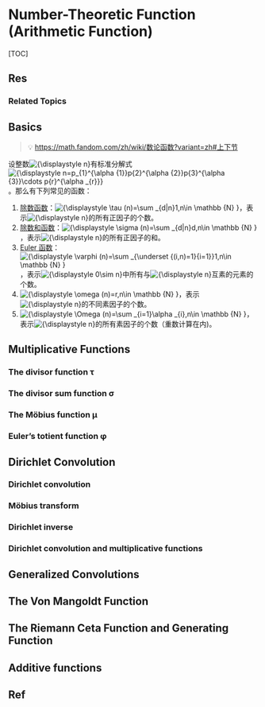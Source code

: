 # Number-Theoretic Function (Arithmetic Function)

[TOC]



## Res
### Related Topics



## Basics
> 💡 https://math.fandom.com/zh/wiki/数论函数?variant=zh#上下节 

设整数![{\displaystyle n}](../../../../../../Assets/Pics/a601995d55609f2d9f5e233e36fbe9ea26011b3b.png)有标准分解式![{\displaystyle n=p_{1}^{\alpha _{1}}p_{2}^{\alpha _{2}}p_{3}^{\alpha _{3}}\cdots p_{r}^{\alpha _{r}}}](../../../../../../Assets/Pics/917ef143f9d019f337752cac2a446df2b702e3c7.png)。那么有下列常见的函数：

1. [除数函数](https://math.fandom.com/zh/wiki/除数函数)：![{\displaystyle \tau (n)=\sum _{d|n}1,n\in \mathbb {N} }](../../../../../../Assets/Pics/f9c8ad52f6d418ce5b07f7ce1bbaaac1acbe233a.png)，表示![{\displaystyle n}](../../../../../../Assets/Pics/a601995d55609f2d9f5e233e36fbe9ea26011b3b.png)的所有正因子的个数。
2. [除数和函数](https://math.fandom.com/zh/wiki/除数和函数)：![{\displaystyle \sigma (n)=\sum _{d|n}d,n\in \mathbb {N} }](../../../../../../Assets/Pics/d0b17a618c694bf1947e77f9547d1090e5518cfc.png)，表示![{\displaystyle n}](../../../../../../Assets/Pics/a601995d55609f2d9f5e233e36fbe9ea26011b3b.png)的所有正因子的和。
3. [Euler 函数](https://math.fandom.com/zh/wiki/Euler_函数)：![{\displaystyle \varphi (n)=\sum _{\underset {(i,n)=1}{i=1}}1,n\in \mathbb {N} }](../../../../../../Assets/Pics/b589fb3aca82961953366afc2ec1f49ea238f91f.png)，表示![{\displaystyle 0\sim n}](../../../../../../Assets/Pics/fa759779b8fe40e2dd4e14500748428ac3d9cf1d.png)中所有与![{\displaystyle n}](../../../../../../Assets/Pics/a601995d55609f2d9f5e233e36fbe9ea26011b3b.png)互素的元素的个数。
4. ![{\displaystyle \omega (n)=r,n\in \mathbb {N} }](../../../../../../Assets/Pics/c162e570bd6d9f3e726e9e049cf14691966e26ea.png)，表示![{\displaystyle n}](../../../../../../Assets/Pics/a601995d55609f2d9f5e233e36fbe9ea26011b3b.png)的不同素因子的个数。
5. ![{\displaystyle \Omega (n)=\sum _{i=1}\alpha _{i},n\in \mathbb {N} }](../../../../../../Assets/Pics/c5354eb4e3a1794594638a18897cdcb32f604541.png)，表示![{\displaystyle n}](../../../../../../Assets/Pics/a601995d55609f2d9f5e233e36fbe9ea26011b3b.png)的所有素因子的个数（重数计算在内)。



## Multiplicative Functions
### The divisor function τ

### The divisor sum function σ

### The Möbius function μ

### Euler’s totient function φ



## Dirichlet Convolution
### Dirichlet convolution

### Möbius transform

### Dirichlet inverse

### Dirichlet convolution and multiplicative functions



## Generalized Convolutions



## The Von Mangoldt Function



## The Riemann Ceta Function and Generating Function



## Additive functions




## Ref
